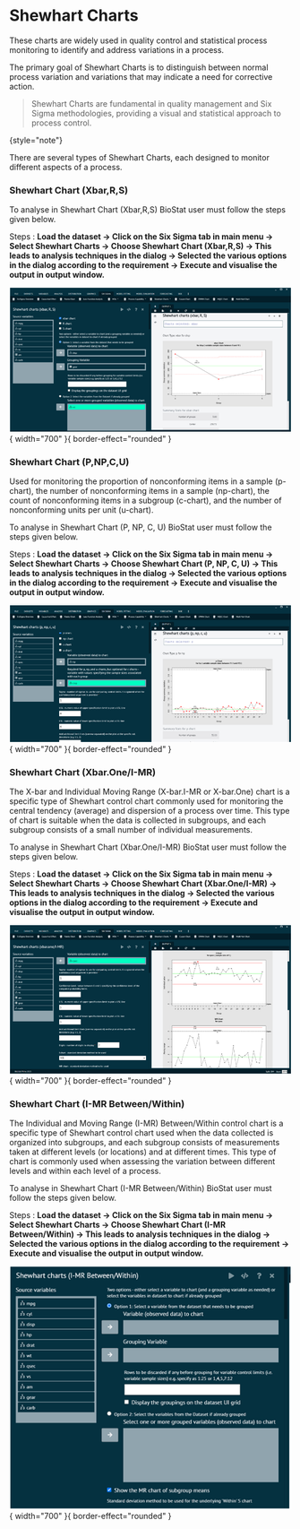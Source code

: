 # Shewhart Charts

These charts are widely used in quality control and statistical process monitoring to identify and address variations in a process. 

The primary goal of Shewhart Charts is to distinguish between normal process variation and variations that may indicate a need for corrective action. 

>Shewhart Charts are fundamental in quality management and Six Sigma methodologies, providing a visual and statistical approach to process control. 
> 
{style="note"}

There are several types of Shewhart Charts, each designed to monitor different aspects of a process.

### Shewhart Chart (Xbar,R,S)

To analyse in Shewhart Chart (Xbar,R,S) BioStat user must follow the steps given below.

Steps
: __Load the dataset -> Click on the Six Sigma tab in main menu -> Select Shewhart Charts -> Choose Shewhart Chart (Xbar,R,S) -> This leads to analysis techniques in the dialog -> Selected the various options in the dialog according to the requirement -> Execute and visualise the output in output window.__

![alt text](screenshots/image291.png){ width="700" }{ border-effect="rounded" }

### Shewhart Chart (P,NP,C,U)

Used for monitoring the proportion of nonconforming items in a sample (p-chart), the number of nonconforming items in a sample (np-chart), the count of nonconforming items in a subgroup (c-chart), and the number of nonconforming units per unit (u-chart).

To analyse in Shewhart Chart (P, NP, C, U) BioStat user must follow the steps given below.

Steps
: __Load the dataset -> Click on the Six Sigma tab in main menu -> Select Shewhart Charts -> Choose Shewhart Chart (P, NP, C, U) -> This leads to analysis techniques in the dialog -> Selected the various options in the dialog according to the requirement -> Execute and visualise the output in output window.__

![alt text](screenshots/image292.png){ width="700" }{ border-effect="rounded" }

### Shewhart Chart (Xbar.One/I-MR)

The X-bar and Individual Moving Range (X-bar.I-MR or X-bar.One) chart is a specific type of Shewhart control chart commonly used for monitoring the central tendency (average) and dispersion of a process over time. This type of chart is suitable when the data is collected in subgroups, and each subgroup consists of a small number of individual measurements.

To analyse in Shewhart Chart (Xbar.One/I-MR) BioStat user must follow the steps given below.

Steps
: __Load the dataset -> Click on the Six Sigma tab in main menu -> Select Shewhart Charts -> Choose Shewhart Chart (Xbar.One/I-MR) -> This leads to analysis techniques in the dialog -> Selected the various options in the dialog according to the requirement -> Execute and visualise the output in output window.__

![alt text](screenshots/image293.png){ width="700" }{ border-effect="rounded" }

### Shewhart Chart (I-MR Between/Within)

The Individual and Moving Range (I-MR) Between/Within control chart is a specific type of Shewhart control chart used when the data collected is organized into subgroups, and each subgroup consists of measurements taken at different levels (or locations) and at different times. This type of chart is commonly used when assessing the variation between different levels and within each level of a process.

To analyse in Shewhart Chart (I-MR Between/Within) BioStat user must follow the steps given below.

Steps
: __Load the dataset -> Click on the Six Sigma tab in main menu -> Select Shewhart Charts -> Choose Shewhart Chart (I-MR Between/Within) -> This leads to analysis techniques in the dialog -> Selected the various options in the dialog according to the requirement -> Execute and visualise the output in output window.__

![alt text](screenshots/image294.png){ width="700" }{ border-effect="rounded" }
